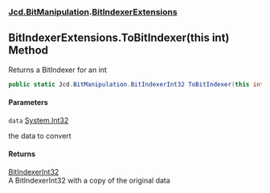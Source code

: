 ### [Jcd.BitManipulation](Jcd.BitManipulation.md 'Jcd.BitManipulation').[BitIndexerExtensions](Jcd.BitManipulation.BitIndexerExtensions.md 'Jcd.BitManipulation.BitIndexerExtensions')

## BitIndexerExtensions.ToBitIndexer(this int) Method

Returns a BitIndexer for an int

```csharp
public static Jcd.BitManipulation.BitIndexerInt32 ToBitIndexer(this int data);
```
#### Parameters

<a name='Jcd.BitManipulation.BitIndexerExtensions.ToBitIndexer(thisint).data'></a>

`data` [System.Int32](https://docs.microsoft.com/en-us/dotnet/api/System.Int32 'System.Int32')

the data to convert

#### Returns
[BitIndexerInt32](Jcd.BitManipulation.BitIndexerInt32.md 'Jcd.BitManipulation.BitIndexerInt32')  
A BitIndexerInt32 with a copy of the original data